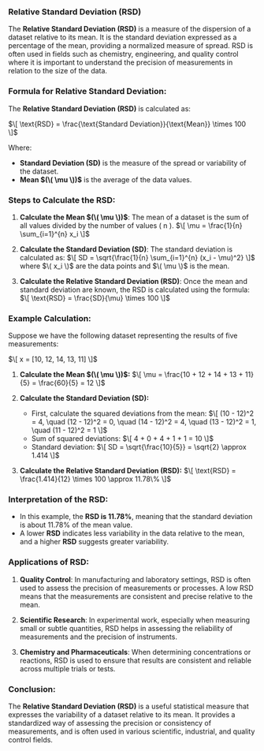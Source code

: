 ### **Relative Standard Deviation (RSD)**

The **Relative Standard Deviation (RSD)** is a measure of the dispersion of a dataset relative to its mean. It is the standard deviation expressed as a percentage of the mean, providing a normalized measure of spread. RSD is often used in fields such as chemistry, engineering, and quality control where it is important to understand the precision of measurements in relation to the size of the data.

### **Formula for Relative Standard Deviation:**

The **Relative Standard Deviation (RSD)** is calculated as:

$\[
\text{RSD} = \frac{\text{Standard Deviation}}{\text{Mean}} \times 100
\]$

Where:
- **Standard Deviation (SD)** is the measure of the spread or variability of the dataset.
- **Mean $(\( \mu \))$** is the average of the data values.

### **Steps to Calculate the RSD:**

1. **Calculate the Mean $(\( \mu \))$**:
   The mean of a dataset is the sum of all values divided by the number of values \( n \).
   $\[
   \mu = \frac{1}{n} \sum_{i=1}^{n} x_i
   \]$

2. **Calculate the Standard Deviation (SD)**:
   The standard deviation is calculated as:
   $\[
   SD = \sqrt{\frac{1}{n} \sum_{i=1}^{n} (x_i - \mu)^2}
   \]$
   where $\( x_i \)$ are the data points and $\( \mu \)$ is the mean.

3. **Calculate the Relative Standard Deviation (RSD)**:
   Once the mean and standard deviation are known, the RSD is calculated using the formula:
   $\[
   \text{RSD} = \frac{SD}{\mu} \times 100
   \]$

### **Example Calculation:**

Suppose we have the following dataset representing the results of five measurements:

$\[
x = [10, 12, 14, 13, 11]
\]$

1. **Calculate the Mean $(\( \mu \))$:**
   $\[
   \mu = \frac{10 + 12 + 14 + 13 + 11}{5} = \frac{60}{5} = 12
   \]$

2. **Calculate the Standard Deviation (SD):**
   - First, calculate the squared deviations from the mean:
     $\[
     (10 - 12)^2 = 4, \quad (12 - 12)^2 = 0, \quad (14 - 12)^2 = 4, \quad (13 - 12)^2 = 1, \quad (11 - 12)^2 = 1
     \]$
   - Sum of squared deviations:
     $\[
     4 + 0 + 4 + 1 + 1 = 10
     \]$
   - Standard deviation:
     $\[
     SD = \sqrt{\frac{10}{5}} = \sqrt{2} \approx 1.414
     \]$

3. **Calculate the Relative Standard Deviation (RSD):**
   $\[
   \text{RSD} = \frac{1.414}{12} \times 100 \approx 11.78\%
   \]$

### **Interpretation of the RSD:**

- In this example, the **RSD is 11.78%**, meaning that the standard deviation is about 11.78% of the mean value. 
- A lower **RSD** indicates less variability in the data relative to the mean, and a higher **RSD** suggests greater variability.
  
### **Applications of RSD:**

1. **Quality Control**: In manufacturing and laboratory settings, RSD is often used to assess the precision of measurements or processes. A low RSD means that the measurements are consistent and precise relative to the mean.
  
2. **Scientific Research**: In experimental work, especially when measuring small or subtle quantities, RSD helps in assessing the reliability of measurements and the precision of instruments.

3. **Chemistry and Pharmaceuticals**: When determining concentrations or reactions, RSD is used to ensure that results are consistent and reliable across multiple trials or tests.

### **Conclusion:**

The **Relative Standard Deviation (RSD)** is a useful statistical measure that expresses the variability of a dataset relative to its mean. It provides a standardized way of assessing the precision or consistency of measurements, and is often used in various scientific, industrial, and quality control fields.
